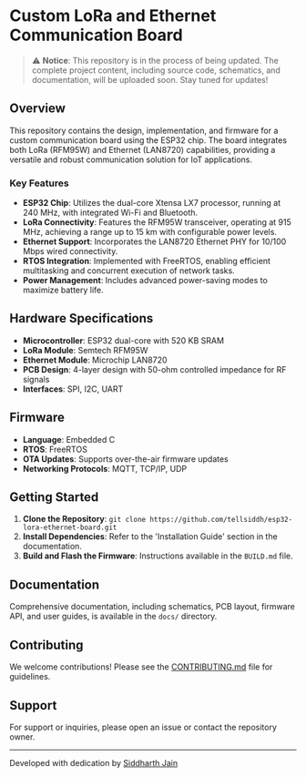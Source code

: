 # Custom LoRa and Ethernet Communication Board

> :warning: **Notice**: This repository is in the process of being updated. The complete project content, including source code, schematics, and documentation, will be uploaded soon. Stay tuned for updates!

## Overview

This repository contains the design, implementation, and firmware for a custom communication board using the ESP32 chip. The board integrates both LoRa (RFM95W) and Ethernet (LAN8720) capabilities, providing a versatile and robust communication solution for IoT applications.

### Key Features

- **ESP32 Chip**: Utilizes the dual-core Xtensa LX7 processor, running at 240 MHz, with integrated Wi-Fi and Bluetooth.
- **LoRa Connectivity**: Features the RFM95W transceiver, operating at 915 MHz, achieving a range up to 15 km with configurable power levels.
- **Ethernet Support**: Incorporates the LAN8720 Ethernet PHY for 10/100 Mbps wired connectivity.
- **RTOS Integration**: Implemented with FreeRTOS, enabling efficient multitasking and concurrent execution of network tasks.
- **Power Management**: Includes advanced power-saving modes to maximize battery life.

## Hardware Specifications

- **Microcontroller**: ESP32 dual-core with 520 KB SRAM
- **LoRa Module**: Semtech RFM95W
- **Ethernet Module**: Microchip LAN8720
- **PCB Design**: 4-layer design with 50-ohm controlled impedance for RF signals
- **Interfaces**: SPI, I2C, UART

## Firmware

- **Language**: Embedded C
- **RTOS**: FreeRTOS
- **OTA Updates**: Supports over-the-air firmware updates
- **Networking Protocols**: MQTT, TCP/IP, UDP

## Getting Started

1. **Clone the Repository**: `git clone https://github.com/tellsiddh/esp32-lora-ethernet-board.git`
2. **Install Dependencies**: Refer to the 'Installation Guide' section in the documentation.
3. **Build and Flash the Firmware**: Instructions available in the `BUILD.md` file.

## Documentation

Comprehensive documentation, including schematics, PCB layout, firmware API, and user guides, is available in the `docs/` directory.

## Contributing

We welcome contributions! Please see the [CONTRIBUTING.md](CONTRIBUTING.md) file for guidelines.

## Support

For support or inquiries, please open an issue or contact the repository owner.

---

Developed with dedication by [Siddharth Jain](https://github.com/tellsiddh)
